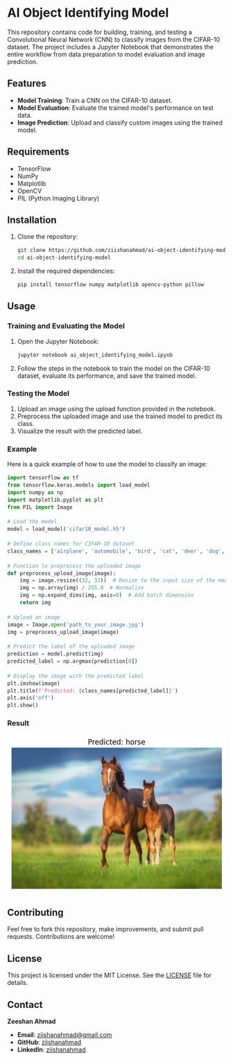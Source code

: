 
# AI Object Identifying Model

This repository contains code for building, training, and testing a Convolutional Neural Network (CNN) to classify images from the CIFAR-10 dataset. The project includes a Jupyter Notebook that demonstrates the entire workflow from data preparation to model evaluation and image prediction.

## Features

- **Model Training**: Train a CNN on the CIFAR-10 dataset.
- **Model Evaluation**: Evaluate the trained model's performance on test data.
- **Image Prediction**: Upload and classify custom images using the trained model.

## Requirements

- TensorFlow
- NumPy
- Matplotlib
- OpenCV
- PIL (Python Imaging Library)

## Installation

1. Clone the repository:
   ```bash
   git clone https://github.com/ziishanahmad/ai-object-identifying-model.git
   cd ai-object-identifying-model
   ```

2. Install the required dependencies:
   ```bash
   pip install tensorflow numpy matplotlib opencv-python pillow
   ```

## Usage

### Training and Evaluating the Model

1. Open the Jupyter Notebook:
   ```bash
   jupyter notebook ai_object_identifying_model.ipynb
   ```

2. Follow the steps in the notebook to train the model on the CIFAR-10 dataset, evaluate its performance, and save the trained model.

### Testing the Model

1. Upload an image using the upload function provided in the notebook.
2. Preprocess the uploaded image and use the trained model to predict its class.
3. Visualize the result with the predicted label.

### Example

Here is a quick example of how to use the model to classify an image:

```python
import tensorflow as tf
from tensorflow.keras.models import load_model
import numpy as np
import matplotlib.pyplot as plt
from PIL import Image

# Load the model
model = load_model('cifar10_model.h5')

# Define class names for CIFAR-10 dataset
class_names = ['airplane', 'automobile', 'bird', 'cat', 'deer', 'dog', 'frog', 'horse', 'ship', 'truck']

# Function to preprocess the uploaded image
def preprocess_upload_image(image):
    img = image.resize((32, 32))  # Resize to the input size of the model
    img = np.array(img) / 255.0  # Normalize
    img = np.expand_dims(img, axis=0)  # Add batch dimension
    return img

# Upload an image
image = Image.open('path_to_your_image.jpg')
img = preprocess_upload_image(image)

# Predict the label of the uploaded image
prediction = model.predict(img)
predicted_label = np.argmax(prediction[0])

# Display the image with the predicted label
plt.imshow(image)
plt.title(f'Predicted: {class_names[predicted_label]}')
plt.axis('off')
plt.show()
```

### Result

![Result Image](https://raw.githubusercontent.com/ziishanahmad/ai-object-identifying-model/main/predicted.png)  

## Contributing

Feel free to fork this repository, make improvements, and submit pull requests. Contributions are welcome!

## License

This project is licensed under the MIT License. See the [LICENSE](LICENSE) file for details.

## Contact

**Zeeshan Ahmad**

- **Email**: [ziishanahmad@gmail.com](mailto:ziishanahmad@gmail.com)
- **GitHub**: [ziishanahmad](https://github.com/ziishanahmad)
- **LinkedIn**: [ziishanahmad](https://www.linkedin.com/in/ziishanahmad/)
